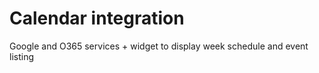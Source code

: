 # Calendar integration

Google and O365 services + widget to display week schedule and event listing
